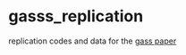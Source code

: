 # gasss_replication
replication codes and data for the [gass paper](https://www.tandfonline.com/doi/full/10.1080/24694452.2024.2401490?src=)
